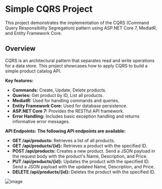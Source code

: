 # Simple CQRS Project

This project demonstrates the implementation of the CQRS (Command Query Responsibility Segregation) pattern using ASP.NET Core 7, MediatR, and Entity Framework Core.

## Overview

CQRS is an architectural pattern that separates read and write operations for a data store. This project showcases how to apply CQRS to build a simple product catalog API.

**Key features:**

- **Commands:** Create, Update, Delete products.
- **Queries:** Get product by ID, List all products.
- **MediatR:** Used for handling commands and queries.
- **Entity Framework Core:** Used for database persistence.
- **ASP.NET Core 7:** Provides the RESTful API framework.
- **Error Handling:** Includes basic exception handling and returns informative error messages.

**API Endpoints:**
**The following API endpoints are available:**

- **GET /api/products:** Retrieves a list of all products.
- **GET /api/products/{id}:** Retrieves a product with the specified ID.
- **POST /api/products:** Creates a new product. Send a JSON payload in the request body with the product's Name, Description, and Price.
- **PUT /api/products/{id}:** Updates the product with the specified ID. Send a JSON payload with the updated Name, Description, and Price.
- **DELETE /api/products/{id}:** Deletes the product with the specified ID.

![image](https://github.com/user-attachments/assets/da0d1adb-540f-4657-ab54-80533dfa2819)
